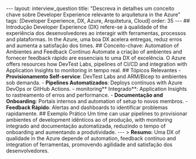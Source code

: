 --- layout: interview_question title: "Descreva in detalhes um conceito chave sobre Developer Experience relevante to arquitetura in the Azure" tags: [Developer Experience, DX, Azure, Arquitetura, Cloud] order: 35 --- ## Introdução Developer Experience (DX) refere-se à qualidade of the experiência dos desenvolvedores ao interagir with ferramentas, processos and plataformas. In the Azure, uma boa DX acelera entregas, reduz erros and aumenta a satisfação dos times. ## Conceito-chave: Automation of Ambientes and Feedback Contínuo Automate a criação of ambientes and fornecer feedback rápido are essenciais to uma DX of excelência. O Azure offers resources how DevTest Labs, pipelines of CI/CD and integration with Application Insights to monitoring in tempo real. ## Tópicos Relevantes - **Provisionamento Self-service**: DevTest Labs and ARM/Bicep to ambientes sob demanda. - **Pipelines Automatizados**: Deploys contínuos with Azure DevOps or GitHub Actions. - monitoring** Integrado**: Application Insights to rastreamento of erros and performance. - **Documentação and Onboarding**: Portais internos and automation of setup to novos membros. - **Feedback Rápido**: Alertas and dashboards to identificar problemas rapidamente. ## Exemplo Prático Um time can usar pipelines to provisionar ambientes of development idênticos ao of produção, with monitoring integrado and documentação automatizada, reduzindo o tempo of onboarding and aumentando a produtividade. --- > **Resumo:** Uma DX of qualidade in the Azure depende of automation, feedback contínuo and integration of ferramentas, promovendo agilidade and satisfação dos desenvolvedores.